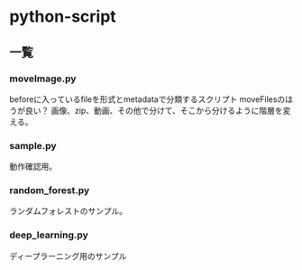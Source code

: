 # python-script


## 一覧
### moveImage.py
beforeに入っているfileを形式とmetadataで分類するスクリプト
moveFilesのほうが良い？ 
画像、zip、動画、その他で分けて、そこから分けるように階層を変える。

### sample.py
動作確認用。

### random_forest.py
ランダムフォレストのサンプル。

### deep_learning.py
ディープラーニング用のサンプル